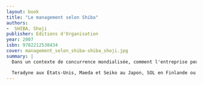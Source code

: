```yaml
---
layout: book
title: "Le management selon Shiba"
authors:
-  SHIBA, Shoji
publisher: Editions d'Organisation
year: 2007
isbn: 9782212538434
cover: management_selon_shiba-shiba_shoji.jpg
summary: |
  Dans un contexte de concurrence mondialisée, comment l'entreprise peut-elle continuer à mener une politique de croissance ? La solution ne passe-t-elle pas par un changement d'activité ? Théorie de l'innovation par la rupture, le breakthrough management apporte des solutions pour envisager l'avenir à long terme. Il consiste à être attentif aux signaux du changement pour mieux anticiper les évolutions des marchés. Pour cela, il est nécessaire d'accomplir une véritable révolution mentale, en commençant par quelques règles simples : désapprendre les leçons de l'expérience, sortir des cadres classiques, prendre en considération la dimension sociale de l'entreprise.

  Teradyne aux États-Unis, Maeda et Seiko au Japon, SOL en Finlande ou Favi en France ont mis en œuvre le breakthrough management et enregistrent des bénéfices record. À partir de ces exemples, l'auteur expose les principes permettant de conduire des innovations radicales dans les organisations mais aussi dans les produits et les services.
---
```

